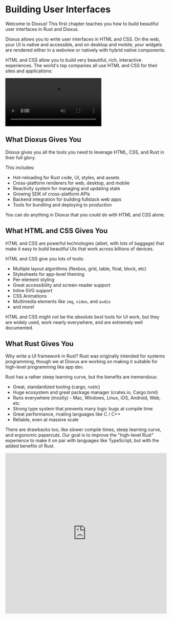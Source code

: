 # Building User Interfaces

Welcome to Dioxus! This first chapter teaches you how to build beautiful user interfaces in Rust and Dioxus.

Dioxus allows you to write user interfaces in HTML and CSS. On the web, your UI is native and accessible, and on desktop and mobile, your widgets are rendered either in a webview or natively with hybrid native components.

HTML and CSS allow you to build very beautiful, rich, interactive experiences. The world's top companies all use HTML and CSS for their sites and applications:

![Animated Homepage](/assets/07/anim-homepage.mp4)

## What Dioxus Gives You

Dioxus gives you all the tools you need to leverage HTML, CSS, and Rust in their full glory.

This includes:

- Hot-reloading for Rust code, UI, styles, and assets
- Cross-platform renderers for web, desktop, and mobile
- Reactivity system for managing and updating state
- Growing SDK of cross-platform APIs
- Backend integration for building fullstack web apps
- Tools for bundling and deploying to production

You can do anything in Dioxus that you could do with HTML and CSS alone.

## What HTML and CSS Gives You

HTML and CSS are powerful technologies (albet, with lots of baggage) that make it easy to build beautiful UIs that work across billions of devices.

HTML and CSS give you lots of tools:

- Multiple layout algorithms (flexbox, grid, table, float, block, etc)
- Stylesheets for app-level theming
- Per-element styling
- Great accessibility and screen-reader support
- Inline SVG support
- CSS Animations
- Multimedia elements like `img`, `video`, and `audio`
- and more!

HTML and CSS might not be the *absolute best* tools for UI work, but they are widely used, work nearly everywhere, and are extremely well documented.

## What Rust Gives You

Why write a UI framework in Rust? Rust was originally intended for systems programming, though we at Dioxus are working on making it suitable for high-level programming like app dev.

Rust has a rather steep learning curve, but the benefits are tremendous:

- Great, standardized tooling (cargo, rustc)
- Huge ecosystem and great package manager (crates.io, Cargo.toml)
- Runs everywhere (mostly) - Mac, Windows, Linux, iOS, Android, Web, etc
- Strong type system that prevents many logic bugs at compile time
- Great performance, rivaling languages like C / C++
- Reliable, even at massive scale

There are drawbacks too, like slower compile times, steep learning curve, and ergonomic papercuts. Our goal is to improve the "high-level Rust" experience to make it on par with languages like TypeScript, but with the added benefits of Rust.

<iframe style="width: 100%" height="500px" class="centered-overflow" src="https://www.youtube.com/embed/Kl90J5RmPxY" title="High-Level Rust" frameborder="0" allow="accelerometer; autoplay; clipboard-write; encrypted-media; gyroscope; picture-in-picture; web-share" referrerpolicy="strict-origin-when-cross-origin" allowfullscreen></iframe>
